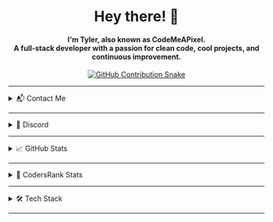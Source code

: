 <div align="center">
  <h1>Hey there! 👋</h1>
  <h4>
    I'm <strong>Tyler</strong>, also known as <strong>CodeMeAPixel</strong>.
    <br />
    A full-stack developer with a passion for clean code, cool projects, and continuous improvement.
  </h4>
</div>

<div align="center">
  <a href="https://toxicdev.me">
    <img src="https://github.com/TheRealToxicDev/TheRealToxicDev/blob/output/github-contribution-grid-snake-dark.svg" alt="GitHub Contribution Snake" />
  </a>
</div>

---

<details>
  <summary>📬 Contact Me</summary>
  <div align="center">
    <h2>💌 You can reach me at:</h2>
    <p>
      <a href="https://www.linkedin.com/in/therealtoxicdev" target="_blank">
        <img src="https://img.shields.io/badge/LinkedIn-%230A66C2.svg?style=for-the-badge&logo=linkedin&logoColor=white" height="30" />
      </a>
      <a href="https://twitter.com/codemeapixel" target="_blank">
        <img src="https://img.shields.io/badge/Twitter-%231DA1F2.svg?style=for-the-badge&logo=twitter&logoColor=white" height="30" />
      </a>
      <a href="https://instagram.com/codemeapixel" target="_blank">
        <img src="https://img.shields.io/badge/Instagram-%23E4405F.svg?style=for-the-badge&logo=instagram&logoColor=white" height="30" />
      </a>
      <a href="https://ko-fi.com/therealtoxicdev" target="_blank">
        <img src="https://img.shields.io/badge/Ko--fi-%23F16061.svg?style=for-the-badge&logo=ko-fi&logoColor=white" height="30" />
      </a>
      <a href="https://codemeapixel.dev" target="_blank">
        <img src="https://img.shields.io/badge/My%20Website-%23000000.svg?style=for-the-badge&logo=firefox&logoColor=white" height="30" />
      </a>
    </p>
  </div>
</details>

---

<details>
  <summary>💬 Discord</summary>
  <div align="center">
    <h2>Find me on Discord:</h2>
    <a href="https://discord.com/users/510065483693817867">
      <img src="https://lanyard-profile-readme.vercel.app/api/510065483693817867?bg=0C0032" alt="Discord Presence" />
    </a>
  </div>
</details>

---

<details>
  <summary>📈 GitHub Stats</summary>
  <div align="center">
    <h2>My GitHub Activity</h2>
    <a href="https://github.com/CodeMeAPixel">
      <img src="https://github-readme-streak-stats.herokuapp.com?user=CodeMeAPixel&theme=dark&hide_border=true&border_radius=10" />
    </a>
    <br /><br />
    <a href="https://github.com/CodeMeAPixel">
      <img width="49.5%" src="https://github-readme-stats.vercel.app/api?username=CodeMeAPixel&show_icons=true&count_private=true&theme=react&hide_border=true&bg_color=0D1117" />
      <img width="49.5%" src="https://github-readme-activity-graph.cyclic.app/graph?username=CodeMeAPixel&bg_color=0D1117&color=5BCDEC&line=5BCDEC&point=FFFFFF&hide_border=true" />
    </a>
  </div>
</details>

---

<details>
  <summary>🧠 CodersRank Stats</summary>
  <div align="center">
    <h2>See how I’m growing:</h2>
    <a href="https://profile.codersrank.io/user/therealtoxicdev">
      <img src="https://cr-ss-service.azurewebsites.net/api/ScreenShot?widget=summary&username=therealtoxicdev" />
    </a>
  </div>
</details>

---

<details>
  <summary>🛠️ Tech Stack</summary>
  <div align="center">
    <h2>Technologies & Tools I Work With</h2>
    <img src="https://skillicons.dev/icons?i=html,css,javascript,typescript,react,nextjs,nodejs,tailwindcss,vue,php,laravel,python,java,c,cpp,dotnet,cs,go,lua,express,mysql,postgresql,mongodb,redis,docker,nginx,git,github,gitlab,linux,bash,vscode,vercel" />
  </div>
</details>

---
